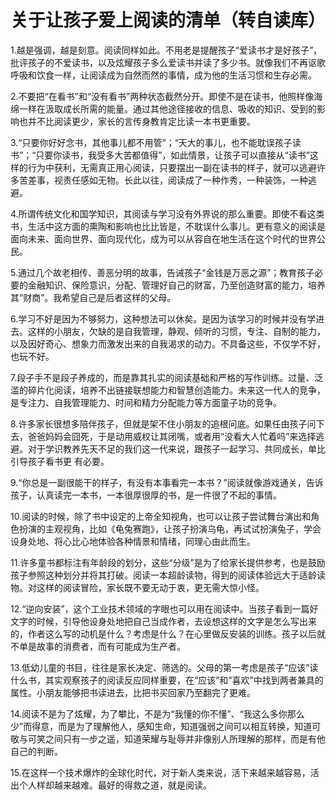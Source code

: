 # 关于让孩子爱上阅读的清单（转自读库）

1.越是强调，越是刻意。阅读同样如此。不用老是提醒孩子“爱读书才是好孩子”，批评孩子的不爱读书，以及炫耀孩子多么爱读书并读了多少书。就像我们不再讴歌呼吸和饮食一样，让阅读成为自然而然的事情，成为他的生活习惯和生存必需。              

2.不要把“在看书”和“没有看书”两种状态截然分开。即使不是在读书，他照样像海绵一样在汲取成长所需的能量。通过其他途径接收的信息、吸收的知识、受到的影响也并不比阅读更少，家长的言传身教肯定比读一本书更重要。

3.“只要你好好念书，其他事儿都不用管”；“天大的事儿，也不能耽误孩子读书”；“只要你读书，我受多大苦都值得”，如此情景，让孩子可以直接从“读书”这样的行为中获利，无需真正用心阅读，只要摆出一副在读书的样子，就可以逃避许多苦差事，视责任感如无物。长此以往，阅读成了一种作秀，一种装饰，一种逃避。

4.所谓传统文化和国学知识，其阅读与学习没有外界说的那么重要。即使不看这类书，生活中这方面的熏陶和影响也比比皆是，不耽误什么事儿。更有意义的阅读是面向未来、面向世界、面向现代化，成为可以从容自在地生活在这个时代的世界公民。

5.通过几个故老相传、善恶分明的故事，告诫孩子“金钱是万恶之源”；教育孩子必要的金融知识、保险意识，分配、管理好自己的财富，乃至创造财富的能力，培养其“财商”。我希望自己是后者这样的父母。

6.学习不好是因为不够努力，这种想法可以休矣。是因为该学习的时候并没有学进去。这样的小朋友，欠缺的是自我管理，静观、倾听的习惯，专注、自制的能力，以及因好奇心、想象力而激发出来的自我渴求的动力。不具备这些，不仅学不好，也玩不好。

7.段子手不是段子养成的，而是靠其扎实的阅读基础和严格的写作训练。过量、泛滥的碎片化阅读，培养不出链接联想能力和智慧创造能力。未来这一代人的竞争，是专注力、自我管理能力、时间和精力分配能力等方面童子功的竞争。

8.许多家长很想多陪伴孩子，但就是架不住小朋友的追根问底。如果任由孩子问下去，爸爸妈妈会囧死，于是动用威权让其闭嘴，或者用“没看大人忙着吗”来选择逃避。对于学识教养先天不足的我们这一代来说，跟孩子一起学习、共同成长，单比引导孩子看书更 有必要。

9.“你总是一副很能干的样子，有没有本事看完一本书？”阅读就像游戏通关，告诉孩子，认真读完一本书，一本很厚很厚的书，是一件很了不起的事情。

10.阅读的时候，除了书中设定的上帝全知视角，也可以让孩子尝试舞台演出和角色扮演的主观视角，比如《龟兔赛跑》，让孩子扮演乌龟，再试试扮演兔子，学会设身处地、将心比心地体验各种情景和情绪，同理心由此而生。

11.许多童书都标注有年龄段的划分，这些“分级”是为了给家长提供参考，也是鼓励孩子参照这种划分并将其打破。阅读一本超龄读物，得到的阅读体验远大于适龄读物。对这样的阅读冒险，家长既不要无动于衷，更无需大惊小怪。

12.“逆向安装”，这个工业技术领域的字眼也可以用在阅读中。当孩子看到一篇好文字的时候，引导他设身处地把自己当成作者，去设想这样的文字是怎么写出来的，作者这么写的动机是什么？考虑是什么？在心里做反安装的训练。孩子以后就不单是故事的消费者，而有可能成为生产者。

13.低幼儿童的书目，往往是家长决定、筛选的。父母的第一考虑是孩子“应该”读什么书，其实观察孩子的阅读反应同样重要，在“应该”和“喜欢”中找到两者兼具的属性。小朋友能够把书读进去，比把书买回家乃至翻完了更难。

14.阅读不是为了炫耀，为了攀比，不是为“我懂的你不懂”、“我这么多你那么少”而得意，而是为了理解他人，感知生命，知道强弱之间可以相互转换，知道可敬与可笑之间只有一步之遥，知道荣耀与耻辱并非像别人所理解的那样，而是有他自己的判断。

15.在这样一个技术爆炸的全球化时代，对于新人类来说，活下来越来越容易，活出个人样却越来越难。最好的得救之道，就是阅读。

